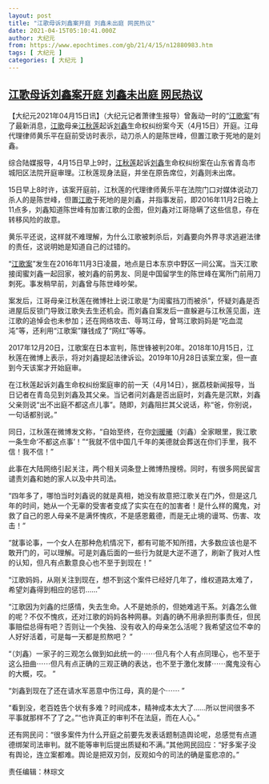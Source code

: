 ```yaml
---
layout: post
title: "江歌母诉刘鑫案开庭 刘鑫未出庭 网民热议"
date: 2021-04-15T05:10:41.000Z
author: 大纪元
from: https://www.epochtimes.com/gb/21/4/15/n12880983.htm
tags: [ 大纪元 ]
categories: [ 大纪元 ]
---
```

<!--1618463441000-->
[江歌母诉刘鑫案开庭 刘鑫未出庭 网民热议](https://www.epochtimes.com/gb/21/4/15/n12880983.htm)
------

<div>
<p>【大纪元2021年04月15日讯】（大纪元记者萧律生报导）曾轰动一时的“<a href="https://www.epochtimes.com/gb/tag/%E6%B1%9F%E6%AD%8C%E6%A1%88.html">江歌案</a>”有了最新消息，<a href="https://www.epochtimes.com/gb/tag/%E6%B1%9F%E6%AD%8C.html">江歌</a>母亲<a href="https://www.epochtimes.com/gb/tag/%E6%B1%9F%E7%A7%8B%E8%8E%B2.html">江秋莲</a>起诉<a href="https://www.epochtimes.com/gb/tag/%E5%88%98%E9%91%AB.html">刘鑫</a>生命权纠纷案今天（4月15日）开庭。江母代理律师黄乐平在庭前受访时表示，动刀杀人的是陈世峰，但置江歌于死地的是刘鑫。</p><p>综合陆媒报导，4月15日早上9时，<a href="https://www.epochtimes.com/gb/tag/%E6%B1%9F%E7%A7%8B%E8%8E%B2.html">江秋莲</a>起诉<a href="https://www.epochtimes.com/gb/tag/%E5%88%98%E9%91%AB.html">刘鑫</a>生命权纠纷案在山东省青岛市城阳区法院开庭审理。江秋莲现身法庭，并坐在原告席位，刘鑫则未出席。</p><p>15日早上8时许，该案开庭前，江秋莲的代理律师黄乐平在法院门口对媒体说动刀杀人的是陈世峰，但置<a href="https://www.epochtimes.com/gb/tag/%E6%B1%9F%E6%AD%8C.html">江歌</a>于死地的是刘鑫，并指事发前，即2016年11月2日晚上11点多，刘鑫知道陈世峰有加害江歌的企图，但刘鑫对江哥隐瞒了这些信息，存在转移风险的故意。</p><p>黄乐平还说，这样就不难理解，为什么江歌被刺杀后，刘鑫要向外界寻求逃避法律的责任，这说明她是知道自己的过错的。</p><p>“<a href="https://www.epochtimes.com/gb/tag/%E6%B1%9F%E6%AD%8C%E6%A1%88.html">江歌案</a>”发生在2016年11月3日凌晨，地点是日本东京中野区一间公寓。当天江歌接闺蜜刘鑫一起回家，被刘鑫的前男友、同是中国留学生的陈世峰在寓所门前用刀刺死。事发稍早前，刘鑫曾与陈世峰吵架。</p><p>案发后，江哥母亲江秋莲在微博社上说江歌是“为闺蜜挡刀而被杀”，怀疑刘鑫是否进屋后反锁门导致江歌失去生还机会。而刘鑫自案发后一直躲避与江秋莲见面，连江歌的追悼会也未参加；还在网络攻击、辱骂江母，曾骂江歌妈妈是“吃血混沌”等，还利用“江歌案”赚钱成了“网红”等等。</p><p>2017年12月20日，江歌案在日本宣判，陈世锋被判20年。2018年10月15日，江秋莲在微博上表示，将对刘鑫提起法律诉讼。2019年10月28日该案立案，但一直到今天该案才开始庭审。</p><p>在江秋莲起诉刘鑫生命权纠纷案庭审的前一天（4月14日），据荔枝新闻报导，当日记者在青岛见到刘鑫及其父亲。当记者问刘鑫是否出庭时，刘鑫先是沉默，刘鑫父亲则说“出不出庭不都这点儿事”。随即，刘鑫阻拦其父说话，称“爸，你别说，一句话都别说。”</p><p>同日，江秋莲在微博发文称，“自始至终，在你<a href="https://www.epochtimes.com/gb/tag/%E5%88%98%E6%9A%96%E6%9B%A6.html">刘暖曦</a>（刘鑫）全家眼里，我江歌一条生命‘不都这点事’！”“我就不信中国几千年的美德就会葬送在你们手里，我不信！我不信！”</p><p>此事在大陆网络引起关注，两个相关词条登上微博热搜榜。同时，有很多网民留言谴责刘鑫和她的家人以及中共司法。</p><p>“四年多了，哪怕当时刘鑫说的就是真相，她没有故意把江歌关在门外，但是这几年的时间，她从一个无辜的受害者变成了实实在在的加害者！是什么样的魔鬼，对救了自己的恩人母亲不是满怀愧疚，不是感恩戴德，而是无止境的谩骂、伤害、攻击！”</p><p>“就事论事，一个女人在那种危机情况下，都有可能不知所措，大多数应该也是不敢开门的，可以理解。可是刘鑫后面的一些行为就是大逆不道了，刷新了我对人性的认知，但凡有点歉意良心也不至于到现在！”</p><p>“江歌妈妈，从刚关注到现在，想不到这个案件已经好几年了，维权道路太难了，希望刘鑫得到相应的惩罚……”</p><p>“江歌因为刘鑫的烂感情，失去生命。人不是她杀的，但她难逃干系。刘鑫怎么做的呢？不仅不愧疚，还对江歌的妈妈各种网暴。刘鑫的确不用承担刑事责任，但民事赔偿总得有吧？否则让一个失独、没有收入的母亲怎么活呢？我希望这位不幸的人好好活着，可是每一天都是煎熬吧？ ​”</p><p>“（刘鑫）一家子的三观怎么做到如此统一的⋯⋯但凡有个人有点同理心，也不至于这么扭曲⋯⋯但凡有点正确的三观正确的表达，也不至于激化发酵⋯⋯魔鬼没有心的大概，哎。 ​”</p><p>“刘鑫到现在了还在请水军恶意中伤江母，真的是个⋯⋯ ​”</p><p>“看到没，老百姓告个状有多难？时间成本，精神成本太大了……所以世间很多不平事就那样不了了之。”“也许真正的审判不在法庭，而在人心。”​</p><p>还有网民问：“很多案件为什么开庭之前要先发表话题制造舆论呢，总感觉有点道德绑架司法审判。就不能等审判后提出质疑和不满。”其他网民回应：“好多案子没有舆论，连立案都难。舆论是把双刃剑，反观如今的司法的确是蛮悲凉的。”</p><p>责任编辑：林琮文</p>
</div>
